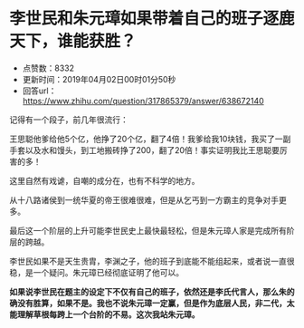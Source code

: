 # 李世民和朱元璋如果带着自己的班子逐鹿天下，谁能获胜？
- 点赞数：8332
- 更新时间：2019年04月02日00时01分50秒
- 回答url：https://www.zhihu.com/question/317865379/answer/638672140
<body>
 <p data-pid="nQA2V5tl">记得有一个段子，前几年很流行：</p>
 <p data-pid="Zl2OlNtt">王思聪他爹给他5个亿，他挣了20个亿，翻了4倍！我爹给我10块钱，我买了一副手套以及水和馒头，到工地搬砖挣了200，翻了20倍！事实证明我比王思聪要厉害的多！</p>
 <p data-pid="S3WI2iR6">这里自然有戏谑，自嘲的成分在，也有不科学的地方。</p>
 <p data-pid="lgOqtOPA">从十八路诸侯到一统华夏的帝王很难很难，但是从乞丐到一方霸主的竞争对手更多。</p>
 <p data-pid="gfPIfZDB">最后这一个阶层的上升可能李世民史上最快最轻松，但是朱元璋人家是完成所有阶层的跨越。</p>
 <p data-pid="SoTEMfZg">李世民如果不是天生贵胄，李渊之子，他的班子到底能不能组起来，或者说一直很稳，是一个疑问。朱元璋已经彻底证明了他可以。</p>
 <p data-pid="qldsAgK0"><b>如果说李世民在题主的设定下不仅有自己的班子，依然还是李氏代言人，那么朱的确没有胜算，如果不是。我也不说朱元璋一定赢，但是作为底层人民，非二代，太能理解草根每跨上一个台阶的不易。这次我站朱元璋。</b></p>
</body>